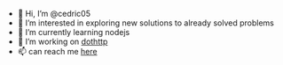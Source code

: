 - 👋 Hi, I’m @cedric05
- 👀 I’m interested in exploring new solutions to already solved problems
- 🌱 I’m currently learning nodejs
- 💞️ I’m working on [dothttp](https://www.dothttp.dev)
- 📫 can reach me [here](mail:kesavarapu.siva@gmail.com)

